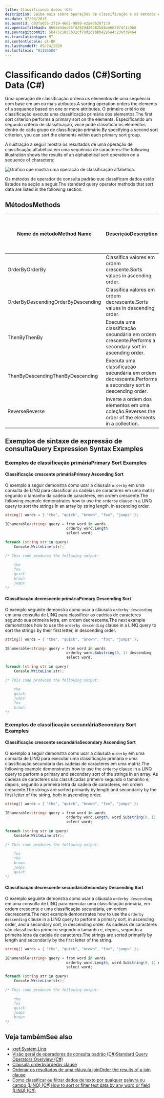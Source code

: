 ```yaml
---
title: Classificando dados (C#)
description: Saiba mais sobre operações de classificação e os métodos de operador de consulta padrão que executam operações de classificação em LINQ em C#.
ms.date: 07/20/2015
ms.assetid: d93fa055-2f19-46d2-9898-e2aed628f1c9
ms.openlocfilehash: 0665e5dec95fd2929d24d82568de66597df1c0bd
ms.sourcegitcommit: 5b475c1855b32cf78d2d1bbb4295e4c236f39464
ms.translationtype: MT
ms.contentlocale: pt-BR
ms.lasthandoff: 09/24/2020
ms.locfileid: "91195500"
---
```

# <a name="sorting-data-c"></a><span data-ttu-id="ee3ca-103">Classificando dados (C#)</span><span class="sxs-lookup"><span data-stu-id="ee3ca-103">Sorting Data (C#)</span></span>

<span data-ttu-id="ee3ca-104">Uma operação de classificação ordena os elementos de uma sequência com base em um ou mais atributos.</span><span class="sxs-lookup"><span data-stu-id="ee3ca-104">A sorting operation orders the elements of a sequence based on one or more attributes.</span></span> <span data-ttu-id="ee3ca-105">O primeiro critério de classificação executa uma classificação primária dos elementos.</span><span class="sxs-lookup"><span data-stu-id="ee3ca-105">The first sort criterion performs a primary sort on the elements.</span></span> <span data-ttu-id="ee3ca-106">Especificando um segundo critério de classificação, você pode classificar os elementos dentro de cada grupo de classificação primário.</span><span class="sxs-lookup"><span data-stu-id="ee3ca-106">By specifying a second sort criterion, you can sort the elements within each primary sort group.</span></span>  
  
 <span data-ttu-id="ee3ca-107">A ilustração a seguir mostra os resultados de uma operação de classificação alfabética em uma sequência de caracteres:</span><span class="sxs-lookup"><span data-stu-id="ee3ca-107">The following illustration shows the results of an alphabetical sort operation on a sequence of characters:</span></span>
  
 ![Gráfico que mostra uma operação de classificação alfabética.](./media/sorting-data/alphabetical-sort-operation.png)  
  
 <span data-ttu-id="ee3ca-109">Os métodos de operador de consulta padrão que classificam dados estão listados na seção a seguir.</span><span class="sxs-lookup"><span data-stu-id="ee3ca-109">The standard query operator methods that sort data are listed in the following section.</span></span>  
  
## <a name="methods"></a><span data-ttu-id="ee3ca-110">Métodos</span><span class="sxs-lookup"><span data-stu-id="ee3ca-110">Methods</span></span>  
  
|<span data-ttu-id="ee3ca-111">Nome do método</span><span class="sxs-lookup"><span data-stu-id="ee3ca-111">Method Name</span></span>|<span data-ttu-id="ee3ca-112">Descrição</span><span class="sxs-lookup"><span data-stu-id="ee3ca-112">Description</span></span>|<span data-ttu-id="ee3ca-113">Sintaxe de expressão de consulta C#</span><span class="sxs-lookup"><span data-stu-id="ee3ca-113">C# Query Expression Syntax</span></span>|<span data-ttu-id="ee3ca-114">Mais informações</span><span class="sxs-lookup"><span data-stu-id="ee3ca-114">More Information</span></span>|  
|-----------------|-----------------|---------------------------------|----------------------|  
|<span data-ttu-id="ee3ca-115">OrderBy</span><span class="sxs-lookup"><span data-stu-id="ee3ca-115">OrderBy</span></span>|<span data-ttu-id="ee3ca-116">Classifica valores em ordem crescente.</span><span class="sxs-lookup"><span data-stu-id="ee3ca-116">Sorts values in ascending order.</span></span>|`orderby`|<xref:System.Linq.Enumerable.OrderBy%2A?displayProperty=nameWithType><br /><br /> <xref:System.Linq.Queryable.OrderBy%2A?displayProperty=nameWithType>|  
|<span data-ttu-id="ee3ca-117">OrderByDescending</span><span class="sxs-lookup"><span data-stu-id="ee3ca-117">OrderByDescending</span></span>|<span data-ttu-id="ee3ca-118">Classifica valores em ordem decrescente.</span><span class="sxs-lookup"><span data-stu-id="ee3ca-118">Sorts values in descending order.</span></span>|`orderby … descending`|<xref:System.Linq.Enumerable.OrderByDescending%2A?displayProperty=nameWithType><br /><br /> <xref:System.Linq.Queryable.OrderByDescending%2A?displayProperty=nameWithType>|  
|<span data-ttu-id="ee3ca-119">ThenBy</span><span class="sxs-lookup"><span data-stu-id="ee3ca-119">ThenBy</span></span>|<span data-ttu-id="ee3ca-120">Executa uma classificação secundária em ordem crescente.</span><span class="sxs-lookup"><span data-stu-id="ee3ca-120">Performs a secondary sort in ascending order.</span></span>|`orderby …, …`|<xref:System.Linq.Enumerable.ThenBy%2A?displayProperty=nameWithType><br /><br /> <xref:System.Linq.Queryable.ThenBy%2A?displayProperty=nameWithType>|  
|<span data-ttu-id="ee3ca-121">ThenByDescending</span><span class="sxs-lookup"><span data-stu-id="ee3ca-121">ThenByDescending</span></span>|<span data-ttu-id="ee3ca-122">Executa uma classificação secundária em ordem decrescente.</span><span class="sxs-lookup"><span data-stu-id="ee3ca-122">Performs a secondary sort in descending order.</span></span>|`orderby …, … descending`|<xref:System.Linq.Enumerable.ThenByDescending%2A?displayProperty=nameWithType><br /><br /> <xref:System.Linq.Queryable.ThenByDescending%2A?displayProperty=nameWithType>|  
|<span data-ttu-id="ee3ca-123">Reverse</span><span class="sxs-lookup"><span data-stu-id="ee3ca-123">Reverse</span></span>|<span data-ttu-id="ee3ca-124">Inverte a ordem dos elementos em uma coleção.</span><span class="sxs-lookup"><span data-stu-id="ee3ca-124">Reverses the order of the elements in a collection.</span></span>|<span data-ttu-id="ee3ca-125">Não aplicável.</span><span class="sxs-lookup"><span data-stu-id="ee3ca-125">Not applicable.</span></span>|<xref:System.Linq.Enumerable.Reverse%2A?displayProperty=nameWithType><br /><br /> <xref:System.Linq.Queryable.Reverse%2A?displayProperty=nameWithType>|  
  
## <a name="query-expression-syntax-examples"></a><span data-ttu-id="ee3ca-126">Exemplos de sintaxe de expressão de consulta</span><span class="sxs-lookup"><span data-stu-id="ee3ca-126">Query Expression Syntax Examples</span></span>  
  
### <a name="primary-sort-examples"></a><span data-ttu-id="ee3ca-127">Exemplos de classificação primária</span><span class="sxs-lookup"><span data-stu-id="ee3ca-127">Primary Sort Examples</span></span>  
  
#### <a name="primary-ascending-sort"></a><span data-ttu-id="ee3ca-128">Classificação crescente primária</span><span class="sxs-lookup"><span data-stu-id="ee3ca-128">Primary Ascending Sort</span></span>  

 <span data-ttu-id="ee3ca-129">O exemplo a seguir demonstra como usar a cláusula `orderby` em uma consulta de LINQ para classificar as cadeias de caracteres em uma matriz segundo o tamanho da cadeia de caracteres, em ordem crescente.</span><span class="sxs-lookup"><span data-stu-id="ee3ca-129">The following example demonstrates how to use the `orderby` clause in a LINQ query to sort the strings in an array by string length, in ascending order.</span></span>  
  
```csharp  
string[] words = { "the", "quick", "brown", "fox", "jumps" };  
  
IEnumerable<string> query = from word in words  
                            orderby word.Length  
                            select word;  
  
foreach (string str in query)  
    Console.WriteLine(str);  
  
/* This code produces the following output:  
  
    the  
    fox  
    quick  
    brown  
    jumps  
*/  
```  
  
#### <a name="primary-descending-sort"></a><span data-ttu-id="ee3ca-130">Classificação decrescente primária</span><span class="sxs-lookup"><span data-stu-id="ee3ca-130">Primary Descending Sort</span></span>  

 <span data-ttu-id="ee3ca-131">O exemplo seguinte demonstra como usar a cláusula `orderby descending` em uma consulta de LINQ para classificar as cadeias de caracteres segundo sua primeira letra, em ordem decrescente.</span><span class="sxs-lookup"><span data-stu-id="ee3ca-131">The next example demonstrates how to use the `orderby descending` clause in a LINQ query to sort the strings by their first letter, in descending order.</span></span>  
  
```csharp  
string[] words = { "the", "quick", "brown", "fox", "jumps" };  
  
IEnumerable<string> query = from word in words  
                            orderby word.Substring(0, 1) descending  
                            select word;  
  
foreach (string str in query)  
    Console.WriteLine(str);  
  
/* This code produces the following output:  
  
    the  
    quick  
    jumps  
    fox  
    brown  
*/  
```  
  
### <a name="secondary-sort-examples"></a><span data-ttu-id="ee3ca-132">Exemplos de classificação secundária</span><span class="sxs-lookup"><span data-stu-id="ee3ca-132">Secondary Sort Examples</span></span>  
  
#### <a name="secondary-ascending-sort"></a><span data-ttu-id="ee3ca-133">Classificação crescente secundária</span><span class="sxs-lookup"><span data-stu-id="ee3ca-133">Secondary Ascending Sort</span></span>  

 <span data-ttu-id="ee3ca-134">O exemplo a seguir demonstra como usar a cláusula `orderby` em uma consulta de LINQ para executar uma classificação primária e uma classificação secundária das cadeias de caracteres em uma matriz.</span><span class="sxs-lookup"><span data-stu-id="ee3ca-134">The following example demonstrates how to use the `orderby` clause in a LINQ query to perform a primary and secondary sort of the strings in an array.</span></span> <span data-ttu-id="ee3ca-135">As cadeias de caracteres são classificadas primeiro segundo o tamanho e, depois, segundo a primeira letra da cadeia de caracteres, em ordem crescente.</span><span class="sxs-lookup"><span data-stu-id="ee3ca-135">The strings are sorted primarily by length and secondarily by the first letter of the string, both in ascending order.</span></span>  
  
```csharp  
string[] words = { "the", "quick", "brown", "fox", "jumps" };  
  
IEnumerable<string> query = from word in words  
                            orderby word.Length, word.Substring(0, 1)  
                            select word;  
  
foreach (string str in query)  
    Console.WriteLine(str);  
  
/* This code produces the following output:  
  
    fox  
    the  
    brown  
    jumps  
    quick  
*/  
```  
  
#### <a name="secondary-descending-sort"></a><span data-ttu-id="ee3ca-136">Classificação decrescente secundária</span><span class="sxs-lookup"><span data-stu-id="ee3ca-136">Secondary Descending Sort</span></span>  

 <span data-ttu-id="ee3ca-137">O exemplo seguinte demonstra como usar a cláusula `orderby descending` em uma consulta de LINQ para executar uma classificação primária, em ordem crescente e uma classificação secundária, em ordem decrescente.</span><span class="sxs-lookup"><span data-stu-id="ee3ca-137">The next example demonstrates how to use the `orderby descending` clause in a LINQ query to perform a primary sort, in ascending order, and a secondary sort, in descending order.</span></span> <span data-ttu-id="ee3ca-138">As cadeias de caracteres são classificadas primeiro segundo o tamanho e, depois, segundo a primeira letra da cadeia de caracteres.</span><span class="sxs-lookup"><span data-stu-id="ee3ca-138">The strings are sorted primarily by length and secondarily by the first letter of the string.</span></span>  
  
```csharp  
string[] words = { "the", "quick", "brown", "fox", "jumps" };  
  
IEnumerable<string> query = from word in words  
                            orderby word.Length, word.Substring(0, 1) descending  
                            select word;  
  
foreach (string str in query)  
    Console.WriteLine(str);  
  
/* This code produces the following output:  
  
    the  
    fox  
    quick  
    jumps  
    brown  
*/  
```  
  
## <a name="see-also"></a><span data-ttu-id="ee3ca-139">Veja também</span><span class="sxs-lookup"><span data-stu-id="ee3ca-139">See also</span></span>

- <xref:System.Linq>
- [<span data-ttu-id="ee3ca-140">Visão geral de operadores de consulta padrão (C#)</span><span class="sxs-lookup"><span data-stu-id="ee3ca-140">Standard Query Operators Overview (C#)</span></span>](./standard-query-operators-overview.md)
- [<span data-ttu-id="ee3ca-141">Cláusula orderby</span><span class="sxs-lookup"><span data-stu-id="ee3ca-141">orderby clause</span></span>](../../../language-reference/keywords/orderby-clause.md)
- [<span data-ttu-id="ee3ca-142">Ordenar os resultados de uma cláusula join</span><span class="sxs-lookup"><span data-stu-id="ee3ca-142">Order the results of a join clause</span></span>](../../../linq/order-the-results-of-a-join-clause.md)
- [<span data-ttu-id="ee3ca-143">Como classificar ou filtrar dados de texto por qualquer palavra ou campo (LINQ) (C#)</span><span class="sxs-lookup"><span data-stu-id="ee3ca-143">How to sort or filter text data by any word or field (LINQ) (C#)</span></span>](./how-to-sort-or-filter-text-data-by-any-word-or-field-linq.md)
